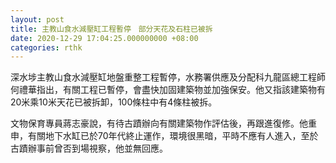 ```yaml
---
layout: post
title: 主教山食水減壓缸工程暫停　部分天花及石柱已被拆
date: 2020-12-29 17:04:25.000000000 +08:00
categories: rthk
---
```


深水埗主教山食水減壓缸地盤重整工程暫停，水務署供應及分配科‪九龍區‬總工程師何禮華指出，有關工程已暫停，會盡快加固建築物並加強保安。他又指該建築物有20米乘10米天花已被拆卸，100條柱中有4條柱被拆。

文物保育專員蔣志豪說，有待古蹟辦向有關建築物作評估後，再跟進復修。他重申，有關地下水缸已於70年代終止運作，環境很黑暗，平時不應有人進入，至於古蹟辦事前曾否到場視察，他並無回應。
